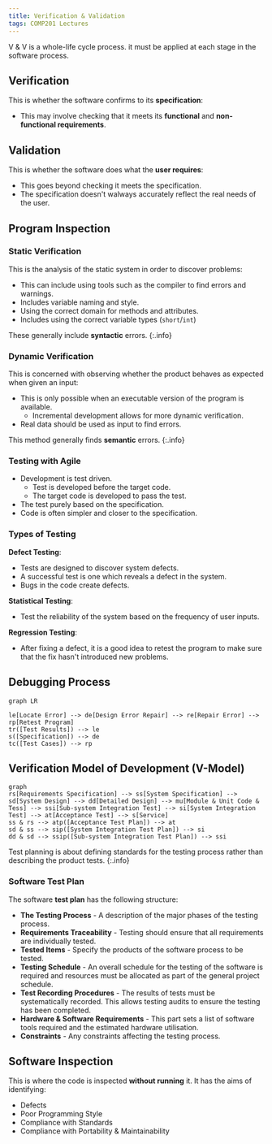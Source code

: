```yaml
---
title: Verification & Validation
tags: COMP201 Lectures
---
```

V & V is a whole-life cycle process. it must be applied at each stage in the software process. 

## Verification
This is whether the software confirms to its **specification**:

* This may involve checking that it meets its **functional** and **non-functional requirements**.

## Validation
This is whether the software does what the **user requires**:

* This goes beyond checking it meets the specification.
* The specification doesn't walways accurately reflect the real needs of the user.

## Program Inspection
### Static Verification
This is the analysis of the static system in order to discover problems:

* This can include using tools such as the compiler to find errors and warnings.
* Includes variable naming and style.
* Using the correct domain for methods and attributes.
* Includes using the correct variable types (`short`/`int`)

These generally include **syntactic** errors.
{:.info}

### Dynamic Verification
This is concerned with observing whether the product behaves as expected when given an input:

* This is only possible when an executable version of the program is available.
	* Incremental development allows for more dynamic verification.
* Real data should be used as input to find errors.

This method generally finds **semantic** errors.
{:.info}

### Testing with Agile

* Development is test driven.
	* Test is developed before the target code.
	* The target code is developed to pass the test.
* The test purely based on the specification.
* Code is often simpler and closer to the specification.

### Types of Testing
**Defect Testing**:

* Tests are designed to discover system defects.
* A successful test is one which reveals a defect in the system.
* Bugs in the code create defects.

**Statistical Testing**:

* Test the reliability of the system based on the frequency of user inputs.

**Regression Testing**:

* After fixing a defect, it is a good idea to retest the program to make sure that the fix hasn't introduced new problems.

## Debugging Process

```mermaid
graph LR

le[Locate Error] --> de[Design Error Repair] --> re[Repair Error] --> rp[Retest Program]
tr([Test Results]) --> le
s([Specification]) --> de
tc([Test Cases]) --> rp
```

## Verification Model of Development (V-Model)

```mermaid
graph
rs[Requirements Specification] --> ss[System Specification] --> sd[System Design] --> dd[Detailed Design] --> mu[Module & Unit Code & Tess] --> ssi[Sub-system Integration Test] --> si[System Integration Test] --> at[Acceptance Test] --> s[Service]
ss & rs --> atp([Acceptance Test Plan]) --> at
sd & ss --> sip([System Integration Test Plan]) --> si
dd & sd --> ssip([Sub-system Integration Test Plan]) --> ssi
```

Test planning is about defining standards for the testing process rather than describing the product tests.
{:.info}

### Software Test Plan
The software **test plan** has the following structure:

* **The Testing Process** - A description of the major phases of the testing process.
* **Requirements Traceability** - Testing should ensure that all requirements are individually tested.
* **Tested Items** - Specify the products of the software process to be tested.
* **Testing Schedule** - An overall schedule for the testing of the software is required and resources must be allocated as part of the general project schedule.
* **Test Recording Procedures** - The results of tests must be systematically recorded. This allows testing audits to ensure the testing has been completed.
* **Hardware & Software Requirements** - This part sets a list of software tools required and the estimated hardware utilisation.
* **Constraints** - Any constraints affecting the testing process.

## Software Inspection
This is where the code is inspected **without running** it. It has the aims of identifying:

* Defects
* Poor Programming Style
* Compliance with Standards
* Compliance with Portability & Maintainability